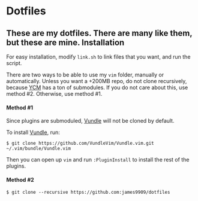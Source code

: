 Dotfiles
===========

These are my dotfiles. There are many like them, but these are mine.
Installation
--------------
For easy installation, modify `link.sh` to link files that you want, and run the script.

There are two ways to be able to use my `vim` folder, manually or automatically.
Unless you want a +200MB repo, do not clone recursively, because [YCM](https://github.com/Valloric/YouCompleteMe) has a ton of submodules.
If you do not care about this, use method #2. Otherwise, use method #1.

#### Method #1
Since plugins are submoduled, [Vundle](https://github.com/VundleVim/Vundle.vim) will not be cloned by default.

To install [Vundle](https://github.com/VundleVim/Vundle.vim), run:

`$ git clone https://github.com/VundleVim/Vundle.vim.git ~/.vim/bundle/Vundle.vim`

Then you can open up `vim` and run `:PluginInstall` to install the rest of the plugins.

#### Method #2
`$ git clone --recursive https://github.com:james9909/dotfiles`
